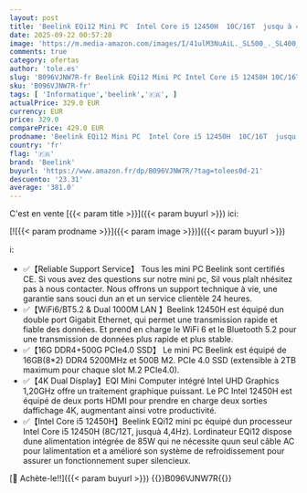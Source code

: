 ```yaml
---
layout: post
title: 'Beelink EQi12 Mini PC  Intel Core i5 12450H  10C/16T  jusqu à 4.4GHz   16GB DDR4 RAM 500GB M.2 PCIe4.0 SSD  Desktop Computer Support 4K Dual Display/WiFi 6/BT5.2/Dual Gigabit LAN'
date: 2025-09-22 00:57:28
image: 'https://m.media-amazon.com/images/I/41ulM3NuAiL._SL500_._SL400_.jpg'
comments: true
category: ofertas
author: 'tole.es'
slug: 'B096VJNW7R-fr Beelink EQi12 Mini PC Intel Core i5 12450H 10C/16T jusqu à...'
sku: 'B096VJNW7R-fr'
tags: [ 'Informatique','beelink','🇫🇷', ]
actualPrice: 329.0 EUR
currency: EUR
price: 329.0
comparePrice: 429.0 EUR
prodname: 'Beelink EQi12 Mini PC  Intel Core i5 12450H  10C/16T  jusqu à 4.4GHz   16GB DDR4 RAM 500GB M.2 PCIe4.0 SSD  Desktop Computer Support 4K Dual Display/WiFi 6/BT5.2/Dual Gigabit LAN'
country: 'fr'
flag: '🇫🇷'
brand: 'Beelink'
buyurl: 'https://www.amazon.fr/dp/B096VJNW7R/?tag=tolees0d-21'
descuento: '23.31'
average: '381.0'
---
```


C'est en vente [{{< param title >}}]({{< param buyurl >}}) ici:

[![{{< param prodname >}}]({{< param image >}})]({{< param buyurl >}})

ℹ️:

- ✅【Reliable Support Service】 Tous les mini PC Beelink sont certifiés CE. Si vous avez des questions sur notre mini pc, Sil vous plaît nhésitez pas à nous contacter. Nous offrons un support technique à vie, une garantie sans souci dun an et un service clientèle 24 heures.
- ✅【WiFi6/BT5.2 & Dual 1000M LAN 】Beelink 12450H est équipé dun double port Gigabit Ethernet, qui permet une transmission rapide et fiable des données. Et prend en charge le WiFi 6 et le Bluetooth 5.2 pour une transmission de données plus rapide et plus stable.
- ✅【16G DDR4+500G PCIe4.0 SSD】 Le mini PC Beelink est équipé de 16GB(8*2) DDR4 5200MHz et 500B M2. PCIe 4.0 SSD (extensible à 2TB maximum pour chaque slot M.2 PCIe4.0).
- ✅【4K Dual Display】EQI Mini Computer intégré Intel UHD Graphics 1,20GHz offre un traitement graphique puissant. Le PC Intel 12450H est équipé de deux ports HDMI pour prendre en charge deux sorties daffichage 4K, augmentant ainsi votre productivité.
- ✅【Intel Core i5 12450H】Beelink EQi12 mini pc équipé dun processeur Intel Core i5 12450H (8C/12T, jusquà 4,4Hz). Lordinateur EQi12 dispose dune alimentation intégrée de 85W qui ne nécessite quun seul câble AC pour lalimentation et a amélioré son système de refroidissement pour assurer un fonctionnement super silencieux.

[🛒 Achète-le!!]({{< param buyurl >}})
{{<world>}}B096VJNW7R{{</world>}}
